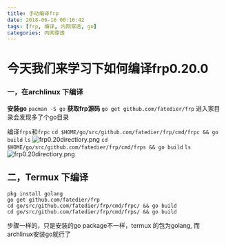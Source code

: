 ```yaml
---
title: 手动编译frp
date: 2018-06-16 00:16:42
tags: [frp, 编译, 内网穿透, go]
categories: 内网穿透
---
```

# 今天我们来学习下如何编译frp0.20.0

### 一，在archlinux 下编译
**安装go**
`pacman -S go`
**获取frp源码**
`go get github.com/fatedier/frp`
进入家目录会发现多了个go目录

编译`frps`和`frpc`
`cd $HOME/go/src/github.com/fatedier/frp/cmd/frpc && go build`
`ls`
![frp0.20directiory.png](/blog/myimg/build/frp/frpc.png)
`cd $HOME/go/src/github.com/fatedier/frp/cmd/frps && go build`
`ls`
![frp0.20directiory.png](/blog/myimg/build/frp/frps.png)
## 二，Termux 下编译
```
pkg install golang
go get github.com/fatedier/frp
cd go/src/github.com/fatedier/frp/cmd/frpc/ && go build
cd go/src/github.com/fatedier/frp/cmd/frps/ && go build
```
步骤一样的，只是安装的go package不一样，termux 的包为golang, 而archlinux安装go就行了
